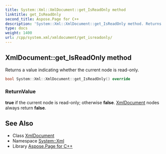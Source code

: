 ```yaml
---
title: System::Xml::XmlDocument::get_IsReadOnly method
linktitle: get_IsReadOnly
second_title: Aspose.Page for C++
description: 'System::Xml::XmlDocument::get_IsReadOnly method. Returns a value indicating whether the current node is read-only in C++.'
type: docs
weight: 1400
url: /cpp/system.xml/xmldocument/get_isreadonly/
---
```

## XmlDocument::get_IsReadOnly method


Returns a value indicating whether the current node is read-only.

```cpp
bool System::Xml::XmlDocument::get_IsReadOnly() override
```


### ReturnValue

**true** if the current node is read-only; otherwise **false**. [XmlDocument](../) nodes always return **false**.

## See Also

* Class [XmlDocument](../)
* Namespace [System::Xml](../../)
* Library [Aspose.Page for C++](../../../)
